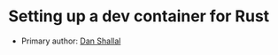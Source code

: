 # Setting up a dev container for Rust

* Primary author: [Dan Shallal](https://YourGitHubProfileLink)